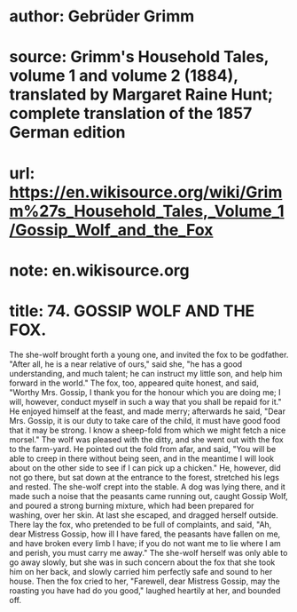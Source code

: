 # author: Gebrüder Grimm
# source: Grimm's Household Tales, volume 1 and volume 2 (1884), translated by Margaret Raine Hunt; complete translation of the 1857 German edition
# url: https://en.wikisource.org/wiki/Grimm%27s_Household_Tales,_Volume_1/Gossip_Wolf_and_the_Fox
# note: en.wikisource.org
# title: 74. GOSSIP WOLF AND THE FOX. 

The she-wolf brought forth a young one, and invited the fox to be godfather. "After all, he is a near relative of ours," said she, "he has a good understanding, and much talent; he can instruct my little son, and help him forward in the world." The fox, too, appeared quite honest, and said, "Worthy Mrs. Gossip, I thank you for the honour which you are doing me; I will, however, conduct myself in such a way that you shall be repaid for it." He enjoyed himself at the feast, and made merry; afterwards he said, "Dear Mrs. Gossip, it is our duty to take care of the child, it must have good food that it may be strong. I know a sheep-fold from which we might fetch a nice morsel." The wolf was pleased with the ditty, and she went out with the fox to the farm-yard. He pointed out the fold from afar, and said, "You will be able to creep in there without being seen, and in the meantime I will look about on the other side to see if I can pick up a chicken." He, however, did not go there, but sat down at the entrance to the forest, stretched his legs and rested. The she-wolf crept into the stable. A dog was lying there, and it made such a noise that the peasants came running out, caught Gossip Wolf, and poured a strong burning mixture, which had been prepared for washing, over her skin. At last she escaped, and dragged herself outside. There lay the fox, who pretended to be full of complaints, and said, "Ah, dear Mistress Gossip, how ill I have fared, the peasants have fallen on me, and have broken every limb I have; if you do not want me to lie where I am and perish, you must carry me away." The she-wolf herself was only able to go away slowly, but she was in such concern about the fox that she took him on her back, and ​slowly carried him perfectly safe and sound to her house. Then the fox cried to her, "Farewell, dear Mistress Gossip, may the roasting you have had do you good," laughed heartily at her, and bounded off. 

